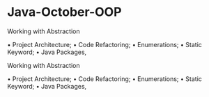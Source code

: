 # Java-October-OOP

Working with Abstraction

• Project Architecture;
• Code Refactoring;
• Enumerations;
• Static Keyword;
• Java Packages,

 Working with Abstraction

• Project Architecture;
• Code Refactoring;
• Enumerations;
• Static Keyword;
• Java Packages,

